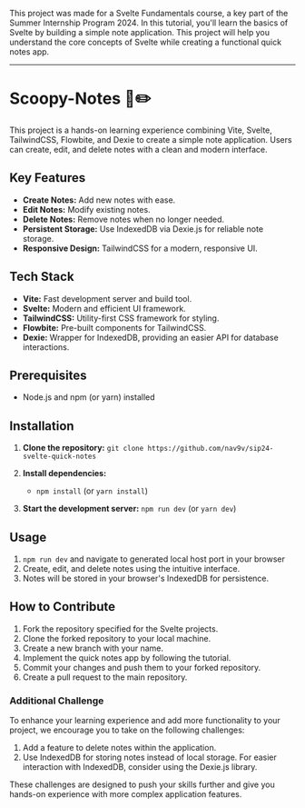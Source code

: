 This project was made for a Svelte Fundamentals course, a key part of the Summer Internship Program 2024. In this tutorial, you'll learn the basics of Svelte by building a simple note application. This project will help you understand the core concepts of Svelte while creating a functional quick notes app.

---

# Scoopy-Notes 📒✏️

This project is a hands-on learning experience combining Vite, Svelte, TailwindCSS, Flowbite, and Dexie to create a simple note application. Users can create, edit, and delete notes with a clean and modern interface.

## Key Features

*   **Create Notes:** Add new notes with ease.
*   **Edit Notes:** Modify existing notes.
*   **Delete Notes:** Remove notes when no longer needed.
*   **Persistent Storage:** Use IndexedDB via Dexie.js for reliable note storage.
*   **Responsive Design:** TailwindCSS for a modern, responsive UI.

## Tech Stack

*   **Vite:** Fast development server and build tool.
*   **Svelte:** Modern and efficient UI framework.
*   **TailwindCSS:** Utility-first CSS framework for styling.
*   **Flowbite:** Pre-built components for TailwindCSS.
*   **Dexie:** Wrapper for IndexedDB, providing an easier API for database interactions.

## Prerequisites

*   Node.js and npm (or yarn) installed

## Installation

1.  **Clone the repository:** `git clone https://github.com/nav9v/sip24-svelte-quick-notes`
2.  **Install dependencies:**
    *   `npm install` (or `yarn install`)

3.  **Start the development server:** `npm run dev` (or `yarn dev`)

## Usage

1.  `npm run dev` and navigate to generated local host port in your browser
2.  Create, edit, and delete notes using the intuitive interface.
3.  Notes will be stored in your browser's IndexedDB for persistence.


## How to Contribute

1. Fork the repository specified for the Svelte projects.
2. Clone the forked repository to your local machine.
3. Create a new branch with your name.
4. Implement the quick notes app by following the tutorial.
5. Commit your changes and push them to your forked repository.
6. Create a pull request to the main repository.

### Additional Challenge

To enhance your learning experience and add more functionality to your project, we encourage you to take on the following challenges:

1. Add a feature to delete notes within the application.
2. Use IndexedDB for storing notes instead of local storage. For easier interaction with IndexedDB, consider using the Dexie.js library.

These challenges are designed to push your skills further and give you hands-on experience with more complex application features.